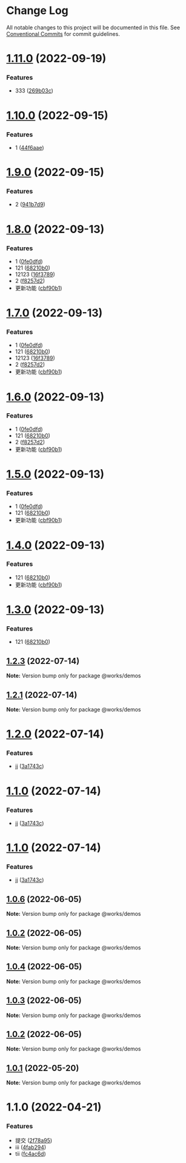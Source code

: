 # Change Log

All notable changes to this project will be documented in this file.
See [Conventional Commits](https://conventionalcommits.org) for commit guidelines.

# [1.11.0](https://8.141.175.228/liushuhao/framework/compare/@works/demos@1.10.0...@works/demos@1.11.0) (2022-09-19)


### Features

* 333 ([269b03c](https://8.141.175.228/liushuhao/framework/commits/269b03c8e27a93db6d4488166d901f6f61b52f3a))





# [1.10.0](https://8.141.175.228/liushuhao/framework/compare/@works/demos@1.9.0...@works/demos@1.10.0) (2022-09-15)


### Features

* 1 ([44f6aae](https://8.141.175.228/liushuhao/framework/commits/44f6aae734e2d7cf838b8adc1f0fcb8406b19808))





# [1.9.0](https://8.141.175.228/liushuhao/framework/compare/@works/demos@1.8.0...@works/demos@1.9.0) (2022-09-15)


### Features

* 2 ([941b7d9](https://8.141.175.228/liushuhao/framework/commits/941b7d9fef6a7979033a5e687d7d1ce07614fdba))





# [1.8.0](https://8.141.175.228/liushuhao/framework/compare/@works/demos@1.2.3...@works/demos@1.8.0) (2022-09-13)


### Features

* 1 ([0fe0dfd](https://8.141.175.228/liushuhao/framework/commits/0fe0dfdd796413dce5348b86b58cd8200410770a))
* 121 ([68210b0](https://8.141.175.228/liushuhao/framework/commits/68210b03742ca626bbc4d6ff376cb171105c9900))
* 12123 ([16f3789](https://8.141.175.228/liushuhao/framework/commits/16f3789992b108dcc80f4cafd45cd337c6c2acb7))
* 2 ([f8257d2](https://8.141.175.228/liushuhao/framework/commits/f8257d2aebaa152cef3b2e694dd3d14e6df05f77))
* 更新功能 ([cbf90b1](https://8.141.175.228/liushuhao/framework/commits/cbf90b1925feb86d379ab35f6dd89ad3a9d3cdef))





# [1.7.0](https://8.141.175.228/liushuhao/framework/compare/@works/demos@1.2.3...@works/demos@1.7.0) (2022-09-13)


### Features

* 1 ([0fe0dfd](https://8.141.175.228/liushuhao/framework/commits/0fe0dfdd796413dce5348b86b58cd8200410770a))
* 121 ([68210b0](https://8.141.175.228/liushuhao/framework/commits/68210b03742ca626bbc4d6ff376cb171105c9900))
* 12123 ([16f3789](https://8.141.175.228/liushuhao/framework/commits/16f3789992b108dcc80f4cafd45cd337c6c2acb7))
* 2 ([f8257d2](https://8.141.175.228/liushuhao/framework/commits/f8257d2aebaa152cef3b2e694dd3d14e6df05f77))
* 更新功能 ([cbf90b1](https://8.141.175.228/liushuhao/framework/commits/cbf90b1925feb86d379ab35f6dd89ad3a9d3cdef))





# [1.6.0](https://8.141.175.228/liushuhao/framework/compare/@works/demos@1.2.3...@works/demos@1.6.0) (2022-09-13)


### Features

* 1 ([0fe0dfd](https://8.141.175.228/liushuhao/framework/commits/0fe0dfdd796413dce5348b86b58cd8200410770a))
* 121 ([68210b0](https://8.141.175.228/liushuhao/framework/commits/68210b03742ca626bbc4d6ff376cb171105c9900))
* 2 ([f8257d2](https://8.141.175.228/liushuhao/framework/commits/f8257d2aebaa152cef3b2e694dd3d14e6df05f77))
* 更新功能 ([cbf90b1](https://8.141.175.228/liushuhao/framework/commits/cbf90b1925feb86d379ab35f6dd89ad3a9d3cdef))





# [1.5.0](https://8.141.175.228/liushuhao/framework/compare/@works/demos@1.2.3...@works/demos@1.5.0) (2022-09-13)


### Features

* 1 ([0fe0dfd](https://8.141.175.228/liushuhao/framework/commits/0fe0dfdd796413dce5348b86b58cd8200410770a))
* 121 ([68210b0](https://8.141.175.228/liushuhao/framework/commits/68210b03742ca626bbc4d6ff376cb171105c9900))
* 更新功能 ([cbf90b1](https://8.141.175.228/liushuhao/framework/commits/cbf90b1925feb86d379ab35f6dd89ad3a9d3cdef))





# [1.4.0](https://8.141.175.228/liushuhao/framework/compare/@works/demos@1.2.3...@works/demos@1.4.0) (2022-09-13)


### Features

* 121 ([68210b0](https://8.141.175.228/liushuhao/framework/commits/68210b03742ca626bbc4d6ff376cb171105c9900))
* 更新功能 ([cbf90b1](https://8.141.175.228/liushuhao/framework/commits/cbf90b1925feb86d379ab35f6dd89ad3a9d3cdef))





# [1.3.0](https://8.141.175.228/liushuhao/framework/compare/@works/demos@1.2.3...@works/demos@1.3.0) (2022-09-13)


### Features

* 121 ([68210b0](https://8.141.175.228/liushuhao/framework/commits/68210b03742ca626bbc4d6ff376cb171105c9900))





## [1.2.3](https://8.141.175.228/liushuhao/framework/compare/@works/demos@1.2.1...@works/demos@1.2.3) (2022-07-14)

**Note:** Version bump only for package @works/demos





## [1.2.1](https://8.141.175.228/liushuhao/framework/compare/@works/demos@1.2.0...@works/demos@1.2.1) (2022-07-14)

**Note:** Version bump only for package @works/demos





# [1.2.0](https://8.141.175.228/liushuhao/framework/compare/@works/demos@1.0.6...@works/demos@1.2.0) (2022-07-14)


### Features

* jj ([3a1743c](https://8.141.175.228/liushuhao/framework/commits/3a1743caba6c21cbb7ca6daf125525fba24a5563))





# [1.1.0](https://8.141.175.228/liushuhao/framework/compare/@works/demos@1.0.6...@works/demos@1.1.0) (2022-07-14)


### Features

* jj ([3a1743c](https://8.141.175.228/liushuhao/framework/commits/3a1743caba6c21cbb7ca6daf125525fba24a5563))





# [1.1.0](https://8.141.175.228/liushuhao/framework/compare/@works/demos@1.0.6...@works/demos@1.1.0) (2022-07-14)


### Features

* jj ([3a1743c](https://8.141.175.228/liushuhao/framework/commits/3a1743caba6c21cbb7ca6daf125525fba24a5563))





## [1.0.6](https://8.141.175.228/liushuhao/framework/compare/@works/demos@1.0.4...@works/demos@1.0.6) (2022-06-05)

**Note:** Version bump only for package @works/demos





## [1.0.2](https://8.141.175.228/liushuhao/framework/compare/@works/demos@1.0.4...@works/demos@1.0.2) (2022-06-05)

**Note:** Version bump only for package @works/demos





## [1.0.4](https://8.141.175.228/liushuhao/framework/compare/@works/demos@1.0.3...@works/demos@1.0.4) (2022-06-05)

**Note:** Version bump only for package @works/demos





## [1.0.3](https://8.141.175.228/liushuhao/framework/compare/@works/demos@1.0.1...@works/demos@1.0.3) (2022-06-05)

**Note:** Version bump only for package @works/demos





## [1.0.2](https://8.141.175.228/liushuhao/framework/compare/@works/demos@1.0.1...@works/demos@1.0.2) (2022-06-05)

**Note:** Version bump only for package @works/demos





## [1.0.1](https://8.141.175.228/liushuhao/framework/compare/@works/demos@1.1.0...@works/demos@1.0.1) (2022-05-20)

**Note:** Version bump only for package @works/demos





# 1.1.0 (2022-04-21)


### Features

* 提交 ([2f78a95](https://8.141.175.228/liushuhao/framework/commits/2f78a9576ef64f131616891442b0b21f05de9d68))
* iii ([4fab294](https://8.141.175.228/liushuhao/framework/commits/4fab294f985a88e0340c9639964b6b422edf9c61))
* tii ([fc4ac6d](https://8.141.175.228/liushuhao/framework/commits/fc4ac6de231a1e8a7da7a334d77719c950f46bf0))
